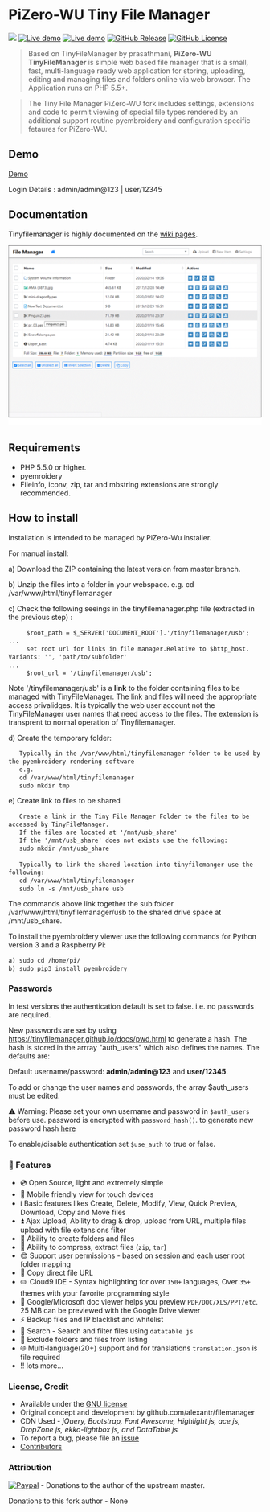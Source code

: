 # PiZero-WU Tiny File Manager

<a href="https://en.wikipedia.org/wiki/php"><img src="https://img.shields.io/static/v1?label=php&message=^5.5&color=blue&style=flat-square"></a>
[![Live demo](https://img.shields.io/badge/Live-Demo-brightgreen.svg?style=flat-square)](https://pizero-wu-tinyfilemanager.github.io/demo/)
[![Live demo](https://img.shields.io/badge/Help-Docs-lightgrey.svg?style=flat-square)](https://github.com/OneOfTheInfiniteMonkeys/pizero-wu-tinyfilemanager/wiki)
[![GitHub Release](https://img.shields.io/github/v/release/OneOfTheInfiniteMonkeys/pizero-wu-tinyfilemanager?include_prereleases&style=flat-square)](https://github.com/OneOfTheInfiniteMonkeys/pizero-wu-tinyfilemanager/releases)
[![GitHub License](https://img.shields.io/github/license/OneOfTheInfiniteMonkeys/pizero-wu-tinyfilemanager.svg?style=flat-square)](https://github.com/OneOfTheInfiniteMonkeys/pizero-wu-tinyfilemanager/blob/master/LICENSE) 

> Based on TinyFileManager by prasathmani, **PiZero-WU TinyFileManager** is simple web based file manager that is a small, fast, multi-language ready web application for storing, uploading, editing and managing files and folders online via web browser. The Application runs on PHP 5.5+.

>The Tiny File Manager PiZero-WU fork includes settings, extensions and code to permit viewing of special file types rendered by an additional support routine pyembroidery and configuration specific fetaures for PiZero-WU.

## Demo
[Demo](https://pizero-wu-tinyfilemanager.github.io/demo/)

 Login Details : admin/admin@123 | user/12345


## Documentation
Tinyfilemanager is highly documented on the [wiki pages](https://github.com/oneoftheinfinitemonkeys/pizero-wu-tinyfilemanager/wiki).


[![Tiny File Manager](screenshot.gif)](screenshot.gif)

## Requirements

- PHP 5.5.0 or higher.
- pyemroidery
- Fileinfo, iconv, zip, tar and mbstring extensions are strongly recommended.

## How to install
Installation is intended to be managed by PiZero-Wu installer.

For manual install:

a) Download the ZIP containing the latest version from master branch.

b) Unzip the files into a folder in your webspace.
    e.g. cd /var/www/html/tinyfilemanager    

c) Check the following seeings in the tinyfilemanager.php file (extracted in the previous step) :
```
     $root_path = $_SERVER['DOCUMENT_ROOT'].'/tinyfilemanager/usb';
...     
     set root url for links in file manager.Relative to $http_host. Variants: '', 'path/to/subfolder'
...     
     $root_url = '/tinyfilemanager/usb';
```
Note '/tinyfilemanager/usb' is a **link** to the folder containing files to be managed with TinyFileManager. The link and files will need the appropriate access privalidges. It is typically the web user account not the TinyFileManager user names that need access to the files. The extension is transprent to normal operation of Tinyfilemanager.

d) Create the temporary folder:
```
   Typically in the /var/www/html/tinyfilemanager folder to be used by the pyembroidery rendering software
   e.g. 
   cd /var/www/html/tinyfilemanager
   sudo mkdir tmp
```
e) Create link to files to be shared
```
   Create a link in the Tiny File Manager Folder to the files to be accessed by TinyFileManager.
   If the files are located at '/mnt/usb_share'
   If the '/mnt/usb_share' does not exists use the following:
   sudo mkdir /mnt/usb_share
   
   Typically to link the shared location into tinyfilemanger use the following:
   cd /var/www/html/tinyfilemanager
   sudo ln -s /mnt/usb_share usb
```
The commands above link together the sub folder /var/www/html/tinyfilemanager/usb to the shared drive space at /mnt/usb_share.

To install the pyembroidery viewer use the following commands for Python version 3 and a Raspberry Pi:
```
a) sudo cd /home/pi/
b) sudo pip3 install pyembroidery
```

### Passwords

In test versions the authentication default is set to false. i.e. no passwords are required.

New passwords are set by using https://tinyfilemanager.github.io/docs/pwd.html to generate a hash. The hash is stored in the arrray "auth_users" which also defines the names. The defaults are:

Default username/password: **admin/admin@123** and **user/12345**.

To add or change the user names and passwords, the array $auth_users must be edited.

:warning: Warning: Please set your own username and password in `$auth_users` before use. password is encrypted with <code>password_hash()</code>. to generate new password hash [here](https://tinyfilemanager.github.io/docs/pwd.html)

To enable/disable authentication set `$use_auth` to true or false.


### :loudspeaker: Features 

- :cd: Open Source, light and extremely simple
- :iphone: Mobile friendly view for touch devices
- :information_source: Basic features likes Create, Delete, Modify, View, Quick Preview, Download, Copy and Move files 
- :arrow_double_up: Ajax Upload, Ability to drag & drop, upload from URL, multiple files upload with file extensions filter 
- :file_folder: Ability to create folders and files
- :gift: Ability to compress, extract files (`zip`, `tar`)
- :sunglasses: Support user permissions - based on session and each user root folder mapping
- :floppy_disk: Copy direct file URL
- :pencil2: Cloud9 IDE - Syntax highlighting for over `150+` languages, Over `35+` themes with your favorite programming style
- :page_facing_up: Google/Microsoft doc viewer helps you preview `PDF/DOC/XLS/PPT/etc`. 25 MB can be previewed with the Google Drive viewer
- :zap: Backup files and IP blacklist and whitelist
- :mag_right: Search -  Search and filter files using `datatable js`
- :file_folder: Exclude folders and files from listing
- :globe_with_meridians: Multi-language(20+) support and for translations `translation.json` is file required
- :bangbang: lots more...


### <a name=license></a>License, Credit  

- Available under the [GNU license](https://github.com/oneoftheinfinitemonkeys/pizero-wu-tinyfilemanager/blob/master/LICENSE)
- Original concept and development by github.com/alexantr/filemanager
- CDN Used - _jQuery, Bootstrap, Font Awesome, Highlight js, ace js, DropZone js, ekko-lightbox js, and DataTable js_
- To report a bug, please file an [issue](https://github.com/oneoftheinfinitemonkeys/pizero-wu-tinyfilemanager/issues)
- [Contributors](https://github.com/prasathmani/tinyfilemanager/wiki/Authors-and-Contributors)

### Attribution
[![Paypal](https://img.shields.io/badge/Donate-Paypal-lightgrey.svg?style=flat-square)](https://www.paypal.me/prasathmani) - Donations to the author of the upstream master.

Donations to this fork author - None
